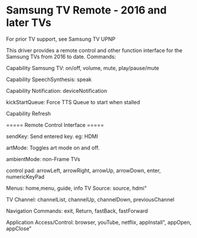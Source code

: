 # Samsung TV Remote - 2016 and later TVs

For prior TV support, see Samsung TV UPNP

This driver provides a remote control and other function interface for the Samsung TVs from 2016 to date.  Commands:

Capability Samsung TV: on/off, volume, mute, play/pause/mute

Capability SpeechSynthesis: speak

Capability Notification: deviceNotification

kickStartQueue:	Force TTS Queue to start when stalled

Capability Refresh

===== Remote Control Interface =====

sendKey: Send entered key. eg: HDMI

artMode: Toggles art mode on and off.

ambientMode: non-Frame TVs

control pad:  arrowLeft, arrowRight, arrowUp, arrowDown, enter, numericKeyPad

Menus: home,menu, guide, info
TV Source: source, hdmi"

TV Channel: channelList, channelUp, channelDown, previousChannel

Navigation Commands: exit, Return, fastBack, fastForward

Application Access/Control: browser, youTube, netflix, appInstall", appOpen, appClose"
